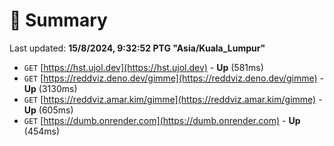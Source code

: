 # 📖 Summary
Last updated: **15/8/2024, 9:32:52 PTG "Asia/Kuala_Lumpur"**

- `GET` [https://hst.ujol.dev](https://hst.ujol.dev) - **Up** (581ms)
- `GET` [https://reddviz.deno.dev/gimme](https://reddviz.deno.dev/gimme) - **Up** (3130ms)
- `GET` [https://reddviz.amar.kim/gimme](https://reddviz.amar.kim/gimme) - **Up** (605ms)
- `GET` [https://dumb.onrender.com](https://dumb.onrender.com) - **Up** (454ms)
